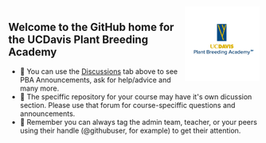 <img src="img/GitHub PBA logo_plain.png" alt="PBA E-Series Logi" align="right" height="150pm"/> 


## Welcome to the GitHub home for the **UCDavis Plant Breeding Academy**


- :loudspeaker: You can use the [Discussions](https://github.com/orgs/UCD-PBA/discussions) tab above to see PBA Announcements, ask for help/advice and many more. 
- :bookmark_tabs: The speciffic repository for your course may have it's own dicussion section. Please use that forum for course-speciffic questions and announcements. 
- :raising_hand: Remember you can always tag the admin team, teacher, or your peers using their handle (@githubuser, for example) to get their attention.
